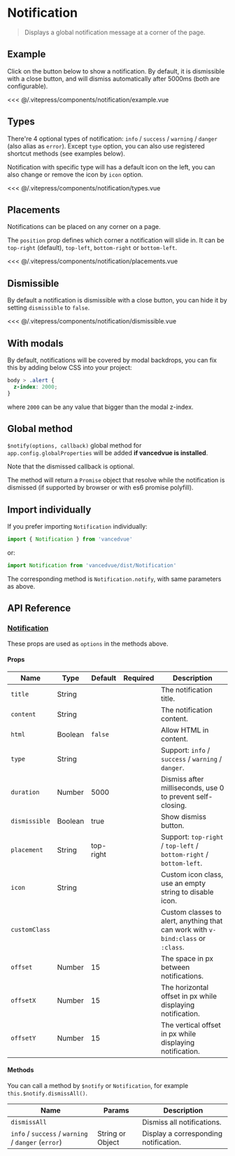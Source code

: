 # Notification

> Displays a global notification message at a corner of the page.

## Example

Click on the button below to show a notification. By default, it is dismissible with a close button, and will dismiss automatically after 5000ms (both are configurable).

<DemoWrapper><notification-example/></DemoWrapper>

<<< @/.vitepress/components/notification/example.vue

## Types

There're 4 optional types of notification: `info` / `success` / `warning` / `danger` (also alias as `error`). Except `type` option, you can also use registered shortcut methods (see examples below).

Notification with specific type will has a default icon on the left, you can also change or remove the icon by `icon` option.


<DemoWrapper><notification-types/></DemoWrapper>

<<< @/.vitepress/components/notification/types.vue

## Placements

Notifications can be placed on any corner on a page.

The `position` prop defines which corner a notification will slide in. It can be `top-right` (default), `top-left`, `bottom-right` or `bottom-left`.

<DemoWrapper><notification-placements/></DemoWrapper>

<<< @/.vitepress/components/notification/placements.vue

## Dismissible

By default a notification is dismissible with a close button, you can hide it by setting `dismissible` to `false`.

<DemoWrapper><notification-dismissible/></DemoWrapper>

<<< @/.vitepress/components/notification/dismissible.vue

## With modals

By default, notifications will be covered by modal backdrops, you can fix this by adding below CSS into your project:

```css
body > .alert {
  z-index: 2000;
}
```

where `2000` can be any value that bigger than the modal z-index.

## Global method

`$notify(options, callback)` global method for `app.config.globalProperties` will be added **if vancedvue is installed**.

Note that the dismissed callback is optional.

The method will return a `Promise` object that resolve while the notification is dismissed (if supported by browser or with es6 promise polyfill).

## Import individually

If you prefer importing `Notification` individually:

```javascript
import { Notification } from 'vancedvue'
```

or:

```javascript
import Notification from 'vancedvue/dist/Notification'
```

The corresponding method is `Notification.notify`, with same parameters as above.

## API Reference

### [Notification](https://github.com/suralabs/vancedvue/blob/1.x/src/services/notification/Notification.vue)

These props are used as `options` in the methods above.

#### Props

| Name          | Type    | Default   | Required | Description                                                                      |
|---------------|---------|-----------|----------|----------------------------------------------------------------------------------|
| `title`       | String  |           |          | The notification title.                                                          |
| `content`     | String  |           |          | The notification content.                                                        |
| `html`        | Boolean | `false`   |          | Allow HTML in content.                                                           |
| `type`        | String  |           |          | Support: `info` / `success` / `warning` / `danger`.                              |
| `duration`    | Number  | 5000      |          | Dismiss after milliseconds, use 0 to prevent self-closing.                       |
| `dismissible` | Boolean | true      |          | Show dismiss button.                                                             |
| `placement`   | String  | top-right |          | Support: `top-right` / `top-left` / `bottom-right` / `bottom-left`.              |
| `icon`        | String  |           |          | Custom icon class, use an empty string to disable icon.                          |
| `customClass` |         |           |          | Custom classes to alert, anything that can work with `v-bind:class` or `:class`. |
| `offset`      | Number  | 15        |          | The space in px between notifications.                                           |
| `offsetX`     | Number  | 15        |          | The horizontal offset in px while displaying notification.                       |
| `offsetY`     | Number  | 15        |          | The vertical offset in px while displaying notification.                         |

#### Methods

You can call a method by `$notify` or `Notification`, for example `this.$notify.dismissAll()`.

| Name                                                | Params           | Description                           |
|-----------------------------------------------------|------------------|---------------------------------------|
| `dismissAll`                                        |                  | Dismiss all notifications.            |
| `info` / `success` / `warning` / `danger` (`error`) | String or Object | Display a corresponding notification. |

